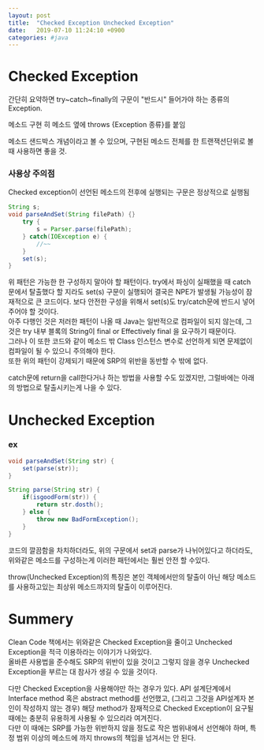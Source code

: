 ```yaml
---
layout: post
title:  "Checked Exception Unchecked Exception"
date:   2019-07-10 11:24:10 +0900
categories: #java 
---
```

# Checked Exception
간단히 요약하면 try~catch~finally의 구문이 "반드시" 들어가야 하는 종류의 Exception. 

메소드 구현 히 메소드 옆에 throws {Exception 종류}를 붙임

메소드 샌드박스 개념이라고 볼 수 있으며, 구현된 메소드 전체를 한 트랜잭션단위로 볼 때 사용하면 좋을 것.

### 사용상 주의점  
Checked exception이 선언된 메소드의 전후에 실행되는 구문은 정상적으로 실행됨
~~~java
String s;
void parseAndSet(String filePath) {}
    try {
        s = Parser.parse(filePath);
    } catch(IOException e) {
        //~~
    }
    set(s);
}
~~~
위 패턴은 가능한 한 구성하지 말아야 할 패턴이다. try에서 파싱이 실패했을 때 catch문에서 탈출했다 할 지라도 set(s) 구문이 실행되어 결국은 NPE가 발생될 가능성이 잠재적으로 큰 코드이다.
보다 안전한 구성을 위해서 set(s)도 try/catch문에 반드시 넣어주어야 할 것이다.  
아주 다행인 것은 저러한 패턴이 나올 때 Java는 일반적으로 컴파일이 되지 않는데, 그것은 try 내부 블록의 String이 final or Effectively final 을 요구하기 때문이다.  
그러나 이 또한 코드와 같이 메소드 밖 Class 인스턴스 변수로 선언하게 되면 문제없이 컴파일이 될 수 있으니 주의해야 한다.   
또한 위의 패턴이 강제되기 때문에 SRP의 위반을 동반할 수 밖에 없다.

catch문에 return을 call한다거나 하는 방법을 사용할 수도 있겠지만, 그럴바에는 아래의 방법으로 탈출시키는게 나을 수 있다.

# Unchecked Exception

### ex

~~~java
void parseAndSet(String str) {
    set(parse(str));
}

String parse(String str) {
    if(isgoodForm(str)) {
        return str.dosth();
    } else {
        throw new BadFormException();
    }
}
~~~

코드의 깔끔함을 차치하더라도, 위의 구문에서 set과 parse가 나뉘어있다고 하더라도, 위와같은 메소드를 구성하는게 이러한 패턴에서는 훨씬 안전 할 수있다.

throw(Unchecked Exception)의 특징은 본인 객체에서만의 탈출이 아닌 해당 메소드를 사용하고있는 최상위 메소드까지의 탈출이 이루어진다.  

# Summery 

Clean Code 책에서는 위와같은 Checked Exception을 줄이고 Unchecked Exception을 적극 이용하라는 이야기가 나와있다.  
올바른 사용법을 준수해도 SRP의 위반이 있을 것이고 그렇지 않을 경우 Unchecked Exception을 부르는 대 참사가 생길 수 있을 것이다. 

다만 Checked Exception을 사용해야만 하는 경우가 있다. API 설계단계에서 Interface method 혹은 abstract method를 선언했고, (그리고 그것을 API설계자 본인이 작성하지 않는 경우) 해당 method가 잠재적으로 Checked Exception이 요구될 때에는 충분히 유용하게 사용될 수 있으리라 여겨진다.  
다만 이 때에는 SRP를 가능한 위반하지 않을 정도로 작은 범위내에서 선언해야 하며, 특정 범위 이상의 메소드에 까지 throws의 책임을 넘겨서는 안 된다.